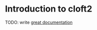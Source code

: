 # Introduction to cloft2

TODO: write [great documentation](http://jacobian.org/writing/great-documentation/what-to-write/)
